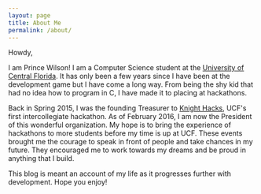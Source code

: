 ```yaml
---
layout: page
title: About Me
permalink: /about/
---
```


Howdy,

I am Prince Wilson! I am a Computer Science student at the [University of Central Florida](http://www.ucf.edu/).
It has only been a few years since I have been at the development game but I have
come a long way. From being the shy kid that had no idea how to program in C,
I have made it to placing at hackathons.

Back in Spring 2015, I was the founding Treasurer to [Knight Hacks]("https://knighthacks.org"), UCF's first intercollegiate
hackathon. As of February 2016, I am now the President of this wonderful organization.
My hope is to bring the experience of hackathons to more students before my time is up
at UCF. These events brought me the courage to speak in front of people and take
chances in my future. They encouraged me to work towards my dreams and be proud in
anything that I build.

This blog is meant an account of my life as it progresses further with development.
Hope you enjoy!
